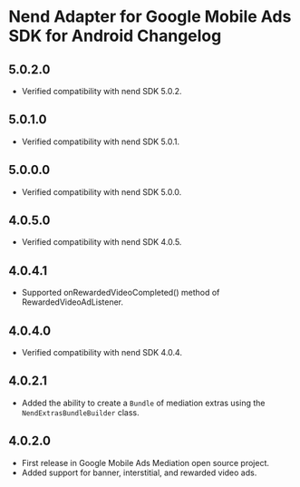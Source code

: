 # Nend Adapter for Google Mobile Ads SDK for Android Changelog

## 5.0.2.0

- Verified compatibility with nend SDK 5.0.2.

## 5.0.1.0

- Verified compatibility with nend SDK 5.0.1.

## 5.0.0.0

- Verified compatibility with nend SDK 5.0.0.

## 4.0.5.0

- Verified compatibility with nend SDK 4.0.5.

## 4.0.4.1

- Supported onRewardedVideoCompleted() method of RewardedVideoAdListener.

## 4.0.4.0

- Verified compatibility with nend SDK 4.0.4.

## 4.0.2.1
- Added the ability to create a `Bundle` of mediation extras using the
  `NendExtrasBundleBuilder` class.

## 4.0.2.0
- First release in Google Mobile Ads Mediation open source project.
- Added support for banner, interstitial, and rewarded video ads.
